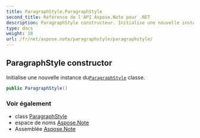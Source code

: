```yaml
---
title: ParagraphStyle.ParagraphStyle
second_title: Référence de l'API Aspose.Note pour .NET
description: ParagraphStyle constructeur. Initialise une nouvelle instance duParagraphStyle classe.
type: docs
weight: 10
url: /fr/net/aspose.note/paragraphstyle/paragraphstyle/
---
```

## ParagraphStyle constructor

Initialise une nouvelle instance du[`ParagraphStyle`](../) classe.

```csharp
public ParagraphStyle()
```

### Voir également

* class [ParagraphStyle](../)
* espace de noms [Aspose.Note](../../paragraphstyle/)
* Assemblée [Aspose.Note](../../../)



